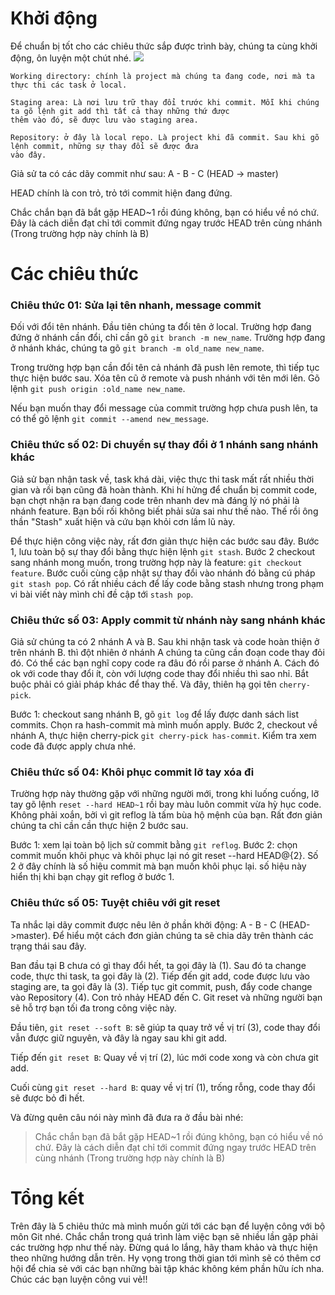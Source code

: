 # Khởi động
Để chuẩn bị tốt cho các chiêu thức sắp được trình bày, chúng ta cùng khởi động, ôn luyện một chút nhé.
![](https://images.viblo.asia/cbf5fc02-68b2-4df9-8463-69373cc82a9f.png)


```
Working directory: chính là project mà chúng ta đang code, nơi mà ta thực thi các task ở local.

Staging area: Là nơi lưu trữ thay đổi trước khi commit. Mỗi khi chúng ta gõ lệnh git add thì tất cả thay những thứ được
thêm vào đó, sẽ được lưu vào staging area.

Repository: ở đây là local repo. Là project khi đã commit. Sau khi gõ lệnh commit, những sự thay đổi sẽ được đưa 
vào đây.
```

Giả sử ta có các dãy commit như sau: A - B - C (HEAD -> master)

HEAD chính là con trỏ, trỏ tới commit hiện đang đứng. 

Chắc chắn bạn đã bắt gặp HEAD~1 rồi đúng không, bạn có hiểu về nó chứ. Đây là cách diễn đạt chỉ tới commit đứng ngay trước HEAD trên cùng nhánh (Trong trường hợp này chính là B)

# Các chiêu thức
### Chiêu thức 01: Sửa lại tên nhanh, message commit
Đối với đổi tên nhánh. Đầu tiên chúng ta đổi tên ở local. Trường hợp đang đứng ở nhánh cần đổi, chỉ cần gõ
`git branch -m new_name`. Trường hợp đang ở nhánh khác, chúng ta gõ `git branch -m old_name new_name`.

Trong trường hợp bạn cần đổi tên cả nhánh đã push lên remote, thì tiếp tục thực hiện bước sau. Xóa tên cũ ở remote và push nhánh với tên mới lên. Gõ lệnh `git push origin :old_name new_name`.

Nếu bạn muốn thay đổi message của commit trường hợp chưa push lên, ta có thể gõ lệnh `git commit --amend new_message`.

### Chiêu thức số 02: Di chuyển sự thay đổi ở 1 nhánh sang nhánh khác
Giả sử bạn nhận task về, task khá dài, việc thực thi task mất rất nhiều thời gian và rồi bạn cũng đã hoàn thành. Khi hí hửng để chuẩn bị commit code, bạn chợt nhận ra bạn đang code trên nhanh dev mà đáng lý nó phải là nhánh feature. Bạn bối rối không biết phải sửa sai như thế nào. Thế rồi ông thần "Stash" xuất hiện và cứu bạn khỏi cơn lầm lũ này.

Để thực hiện công việc này, rất đơn giản thực hiện các bước sau đây. Bước 1, lưu toàn bộ sự thay đổi bằng thực hiện lệnh `git stash`. Bước 2 checkout sang nhánh mong muốn, trong trường hợp này là feature: `git checkout feature`. Bước cuối cùng cập nhật sự thay đổi vào nhánh đó bằng cú pháp `git stash pop`. Có rất nhiều cách để lấy code bằng stash nhưng trong phạm vi bài viết này mình chỉ đề cập tới  `stash pop`.

### Chiêu thức số 03: Apply commit từ nhánh này sang nhánh khác
Giả sử chúng ta có 2 nhánh A và B. Sau khi nhận task và code hoàn thiện ở trên nhánh B. thì đột nhiên ở nhánh A chúng ta cũng cần đoạn code thay đỏi đó. Có thể các bạn nghĩ copy code ra đâu đó rồi parse ở nhánh A. Cách đó ok với code thay đổi ít, còn với lượng code thay đổi nhiều thì sao nhỉ. Bắt buộc phải có giải pháp khác để thay thế. Và đây, thiên hạ gọi tên `cherry-pick`.

Bước 1: checkout sang nhánh B, gõ `git log` để lấy được danh sách list commits. Chọn ra hash-commit mà mình muốn apply. Bước 2, checkout về nhánh A, thực hiện cherry-pick `git cherry-pick has-commit`. Kiểm tra xem code đã được apply chưa nhé.

### Chiêu thức số 04: Khôi phục commit lỡ tay xóa đi
Trường hợp này thường gặp với những người mới, trong khi luống cuống, lỡ tay gõ lệnh `reset --hard HEAD~1` rồi bay màu luôn commit vừa hỳ hục code. Không phải xoắn, bởi vì git reflog là tấm bùa hộ mệnh của bạn. Rất đơn giản chúng ta chỉ cần cần thực hiện 2 bước sau. 

Bước 1: xem lại toàn bộ lịch sử commit bằng `git reflog`. Bước 2: chọn commit muốn khôi phục và khôi phục lại nó git reset --hard HEAD@{2}. Số 2 ở đây chính là số hiệu commit mà bạn muốn khôi phục lại. số hiệu này hiển thị khi bạn chạy git reflog ở bước 1.

### Chiêu thức số 05: Tuyệt chiêu với git reset
Ta nhắc lại dãy commit được nêu lên ở phần khởi động: A - B - C (HEAD->master). Để hiểu một cách đơn giản chúng ta sẽ chia dãy trên thành các trạng thái sau đây.

Ban đầu tại B chưa có gì thay đổi hết, ta gọi đây là (1). Sau đó ta change code, thực thi task, ta gọi đây là (2). Tiếp đến git add, code được lưu vào staging are, ta gọi đây là (3). Tiếp tục git commit, push, đẩy code change vào Repository (4). Con trỏ nhảy HEAD đến C.
Git reset và những người bạn sẽ hỗ trợ bạn tối đa trong công việc này.

Đầu tiên, `git reset --soft B`: sẽ giúp ta quay trở về vị trí (3), code thay đổi vẫn được giữ nguyên, và đây là ngay sau khi git add.

Tiếp đến `git reset B`: Quay về vị trí (2), lúc mới code xong và còn chưa git add.

Cuối cùng `git reset --hard B`: quay về vị trí (1), trống rỗng, code thay đổi sẽ được bỏ đi hết.

Và đừng quên câu nói này mình đã đưa ra ở đầu bài nhé: 
> Chắc chắn bạn đã bắt gặp HEAD~1 rồi đúng không, bạn có hiểu về nó chứ. Đây là cách diễn đạt chỉ tới commit đứng ngay trước HEAD trên cùng nhánh (Trong trường hợp này chính là B)

# Tổng kết
Trên đây là 5 chiêu thức mà mình muốn gửi tới các bạn để luyện công với bộ môn Git nhé. Chắc chắn trong quá trình làm việc bạn sẽ nhiều lần gặp phải các trường hợp như thế này. Đừng quá lo lắng, hãy tham khảo và thực hiện theo những hướng dẫn trên. Hy vọng trong thời gian tới mình sẽ có thêm cơ hội để chia sẻ với các bạn những bài tập khác không kém phần hữu ích nha. Chúc các bạn luyện công vui vẻ!!
